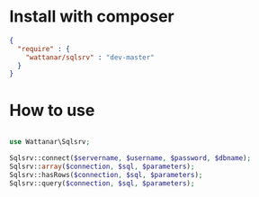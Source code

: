 # Install with composer
```json
{
  "require" : {
    "wattanar/sqlsrv" : "dev-master"
  }
}
```
# How to use
```php

use Wattanar\Sqlsrv;

Sqlsrv::connect($servername, $username, $password, $dbname);
Sqlsrv::array($connection, $sql, $parameters);
Sqlsrv::hasRows($connection, $sql, $parameters);
Sqlsrv::query($connection, $sql, $parameters);

```
